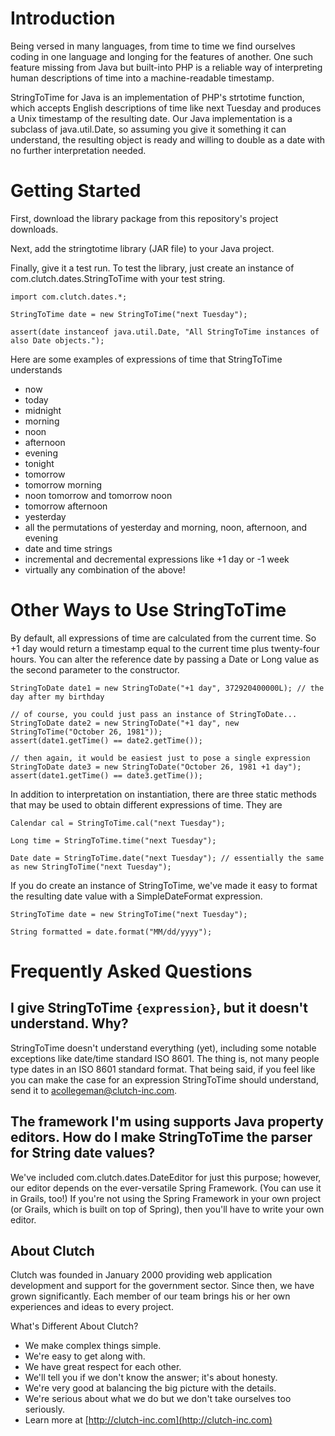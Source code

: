 # Introduction

Being versed in many languages, from time to time we find ourselves coding in one language and longing for the features of another. One such feature missing from Java but built-into PHP is a reliable way of interpreting human descriptions of time into a machine-readable timestamp.

StringToTime for Java is an implementation of PHP's strtotime function, which accepts English descriptions of time like next Tuesday and produces a Unix timestamp of the resulting date. Our Java implementation is a subclass of java.util.Date, so assuming you give it something it can understand, the resulting object is ready and willing to double as a date with no further interpretation needed.

# Getting Started

First, download the library package from this repository's project downloads.

Next, add the stringtotime library (JAR file) to your Java project.

Finally, give it a test run. To test the library, just create an instance of com.clutch.dates.StringToTime with your test string.

	import com.clutch.dates.*;	

	StringToTime date = new StringToTime("next Tuesday");

	assert(date instanceof java.util.Date, "All StringToTime instances of also Date objects.");

Here are some examples of expressions of time that StringToTime understands

- now
- today
- midnight
- morning
- noon
- afternoon
- evening
- tonight
- tomorrow
- tomorrow morning
- noon tomorrow and tomorrow noon
- tomorrow afternoon
- yesterday
- all the permutations of yesterday and morning, noon, afternoon, and evening
- date and time strings
- incremental and decremental expressions like +1 day or -1 week
- virtually any combination of the above!

# Other Ways to Use StringToTime

By default, all expressions of time are calculated from the current time. So +1 day would return a timestamp equal to the current time plus twenty-four hours. You can alter the reference date by passing a Date or Long value as the second parameter to the constructor.

	StringToDate date1 = new StringToDate("+1 day", 372920400000L); // the day after my birthday

	// of course, you could just pass an instance of StringToDate...
	StringToDate date2 = new StringToDate("+1 day", new StringToTime("October 26, 1981"));
	assert(date1.getTime() == date2.getTime());

	// then again, it would be easiest just to pose a single expression
	StringToDate date3 = new StringToDate("October 26, 1981 +1 day");
	assert(date1.getTime() == date3.getTime());

In addition to interpretation on instantiation, there are three static methods that may be used to obtain different expressions of time. They are

	Calendar cal = StringToTime.cal("next Tuesday");

	Long time = StringToTime.time("next Tuesday");

	Date date = StringToTime.date("next Tuesday"); // essentially the same as new StringToTime("next Tuesday");

If you do create an instance of StringToTime, we've made it easy to format the resulting date value with a SimpleDateFormat expression.

	StringToTime date = new StringToTime("next Tuesday");

	String formatted = date.format("MM/dd/yyyy");

# Frequently Asked Questions

## I give StringToTime <code>{expression}</code>, but it doesn't understand. Why?

StringToTime doesn't understand everything (yet), including some notable exceptions like date/time standard ISO 8601. The thing is, not many people type dates in an ISO 8601 standard format. That being said, if you feel like you can make the case for an expression StringToTime should understand, send it to acollegeman@clutch-inc.com.

## The framework I'm using supports Java property editors. How do I make StringToTime the parser for String date values?

We've included com.clutch.dates.DateEditor for just this purpose; however, our editor depends on the ever-versatile Spring Framework. (You can use it in Grails, too!) If you're not using the Spring Framework in your own project (or Grails, which is built on top of Spring), then you'll have to write your own editor.

## About Clutch

Clutch was founded in January 2000 providing web application development and support for the government sector. Since then, we have grown significantly. Each member of our team brings his or her own experiences and ideas to every project.

What's Different About Clutch?

- We make complex things simple.
- We're easy to get along with.
- We have great respect for each other.
- We'll tell you if we don't know the answer; it's about honesty.
- We're very good at balancing the big picture with the details.
- We're serious about what we do but we don't take ourselves too seriously.
- Learn more at [http://clutch-inc.com](http://clutch-inc.com)